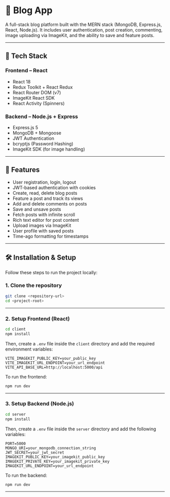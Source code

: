 # 📝 Blog App

A full-stack blog platform built with the MERN stack (MongoDB, Express.js, React, Node.js). It includes user authentication, post creation, commenting, image uploading via ImageKit, and the ability to save and feature posts.

---

## 🚀 Tech Stack

### Frontend – React
- React 18
- Redux Toolkit + React Redux
- React Router DOM (v7)
- ImageKit React SDK
- React Activity (Spinners)

### Backend – Node.js + Express
- Express.js 5
- MongoDB + Mongoose
- JWT Authentication
- bcryptjs (Password Hashing)
- ImageKit SDK (for image handling)

---

## 🎯 Features

- User registration, login, logout
- JWT-based authentication with cookies
- Create, read, delete blog posts
- Feature a post and track its views
- Add and delete comments on posts
- Save and unsave posts
- Fetch posts with infinite scroll
- Rich text editor for post content
- Upload images via ImageKit
- User profile with saved posts
- Time-ago formatting for timestamps

---

## 🛠️ Installation & Setup

Follow these steps to run the project locally:

### 1. Clone the repository

```bash
git clone <repository-url>
cd <project-root>
````

---

### 2. Setup Frontend (React)

```bash
cd client
npm install
```

Then, create a `.env` file inside the `client` directory and add the required environment variables:

```env
VITE_IMAGEKIT_PUBLIC_KEY=your_public_key
VITE_IMAGEKIT_URL_ENDPOINT=your_url_endpoint
VITE_API_BASE_URL=http://localhost:5000/api
```

To run the frontend:

```bash
npm run dev
```

---

### 3. Setup Backend (Node.js)

```bash
cd server
npm install
```

Then, create a `.env` file inside the `server` directory and add the following variables:

```env
PORT=5000
MONGO_URI=your_mongodb_connection_string
JWT_SECRET=your_jwt_secret
IMAGEKIT_PUBLIC_KEY=your_imagekit_public_key
IMAGEKIT_PRIVATE_KEY=your_imagekit_private_key
IMAGEKIT_URL_ENDPOINT=your_url_endpoint
```

To run the backend:

```bash
npm run dev
```

---
